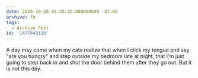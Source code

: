 ```yaml
---
date: 2016-10-28 01:25:10.000000000 -07:00
archive: fb
tags: 
  - Archive Post
id: '1477643110'
---
```


A day may come when my cats realize that when I click my tongue and say "are you hungry" and step outside my bedroom late at night, that I'm just going to step back in and shut the door behind them after they go out. But it is not this day.
